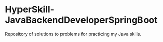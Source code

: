 # HyperSkill-JavaBackendDeveloperSpringBoot
Repository of solutions to problems for practicing my Java skills.
